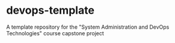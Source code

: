 # devops-template
A template repository for the "System Administration and DevOps Technologies" course capstone project
